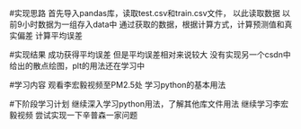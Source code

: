 ﻿
#实现思路
首先导入pandas库，读取test.csv和train.csv文件， 以此读取数据
以前9小时数据为一组存入data中
通过获取的数据，根据计算方式，计算预测值和真实偏差
计算平均误差

#实现结果
成功获得平均误差
但是平均误差相对来说较大
没有实现另一个csdn中给出的散点绘图，plt的用法还在学习中

#学习内容
观看李宏毅视频至PM2.5处
学习python的基本用法

#下阶段学习计划
继续深入学习python用法，了解其他库文件用法
继续学习李宏毅视频
尝试实现一下辛普森一家问题




